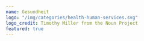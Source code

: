 ```yaml
---
name: Gesundheit
logo: "/img/categories/health-human-services.svg"
logo_credit: Timothy Miller from the Noun Project
featured: true
---
```

